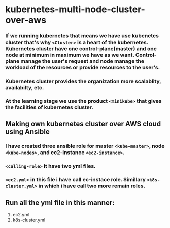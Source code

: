 # kubernetes-multi-node-cluster-over-aws
### If we running kubernetes that means we have use kubenetes cluster that's why `<Cluster>` is a heart of the kubernetes. Kubernetes cluster  have one control-plane(master) and one node at minimum in maximum we have as we want. Control-plane manage the user's request and node manage the workload of the resources or provide resources to the user's.

### Kubernetes cluster provides the organization more scalablity, availabilty, etc. 

### At the learning stage we use the product `<minikube>` that gives the facilities of kubernetes cluster. 

## Making own kubernetes cluster over AWS cloud using Ansible
### I have created three ansible role for master `<kube-master>`, node `<kube-nodes>`, and ec2-instance `<ec2-instance>`.

### `<calling-role>` it have two yml files. 
### `<ec2.yml>` in this file i have call ec-instace role. Simillary `<k8s-cluster.yml>` in which i have call two more remain roles.

## Run all the yml file in this manner: 
1. ec2.yml
2. k8s-cluster.yml



